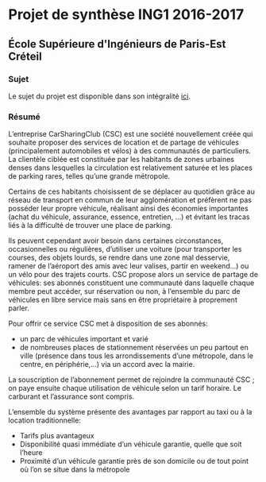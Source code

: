 # Projet de synthèse ING1 2016-2017

## École Supérieure d'Ingénieurs de Paris-Est Créteil

### Sujet

Le sujet du projet est disponible dans son intégralité [ici](https://upecnumerique.sharepoint.com/sites/pds-ing1/Documents%20partages/Subject/sujet_projet_de_synthese_inge_1_2016-17.pdf).

### Résumé

L’entreprise CarSharingClub (CSC) est une société nouvellement créée qui souhaite proposer des services de location et de partage de véhicules (principalement automobiles et vélos) à des communautés de 
particuliers. 
La clientèle ciblée est constituée par les habitants de zones urbaines denses dans lesquelles la circulation est relativement saturée et les places de parking rares, telles qu’une grande métropole. 

Certains de ces habitants choisissent de se déplacer au quotidien grâce au réseau de transport en commun de leur agglomération et préfèrent ne pas posséder leur propre véhicule, réalisant ainsi des économies importantes (achat du véhicule, assurance, essence, entretien, ...) et évitant les tracas liés à la difficulté de trouver une place de parking.

Ils peuvent cependant avoir besoin dans certaines circonstances, occasionnelles ou régulières, d’utiliser une voiture (pour transporter les courses, des objets lourds, se rendre dans une zone mal desservie, ramener de l’aéroport des amis avec leur valises, partir en weekend...) ou un vélo pour des trajets courts. 
CSC propose alors un service de partage de véhicules: ses abonnés constituent une communauté dans laquelle chaque membre peut accéder, sur réservation ou non, à l’ensemble du parc de véhicules en libre service mais sans en être propriétaire à proprement parler.

Pour offrir ce service CSC met à disposition de ses abonnés: 

* un parc de véhicules important et varié 
* de nombreuses places de stationnement réservées un peu partout en ville (présence dans tous les arrondissements d’une métropole, dans le centre, en périphérie,...) via un accord avec la mairie. 

La souscription de l’abonnement permet de rejoindre la communauté CSC ; on paye ensuite chaque utilisation de véhicule selon un tarif horaire. Le carburant et l’assurance sont compris. 

L’ensemble du système présente des avantages par rapport au taxi ou à la location traditionnelle:

* Tarifs plus avantageux
* Disponibilité quasi immédiate d’un véhicule garantie, quelle que soit l’heure
* Proximité d’un véhicule garantie près de son domicile ou de tout point où l’on se situe dans la métropole